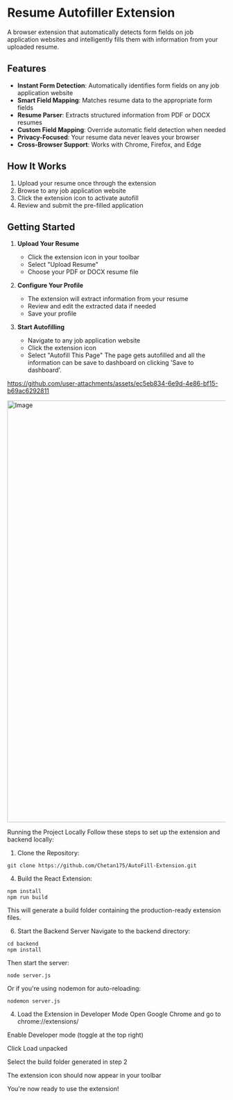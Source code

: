 # Resume Autofiller Extension

A browser extension that automatically detects form fields on job application websites and intelligently fills them with information from your uploaded resume.

## Features

- **Instant Form Detection**: Automatically identifies form fields on any job application website
- **Smart Field Mapping**: Matches resume data to the appropriate form fields
- **Resume Parser**: Extracts structured information from PDF or DOCX resumes
- **Custom Field Mapping**: Override automatic field detection when needed
- **Privacy-Focused**: Your resume data never leaves your browser
- **Cross-Browser Support**: Works with Chrome, Firefox, and Edge

## How It Works

1. Upload your resume once through the extension
2. Browse to any job application website
3. Click the extension icon to activate autofill
4. Review and submit the pre-filled application

## Getting Started

1. **Upload Your Resume**
   - Click the extension icon in your toolbar
   - Select "Upload Resume"
   - Choose your PDF or DOCX resume file

2. **Configure Your Profile**
   - The extension will extract information from your resume
   - Review and edit the extracted data if needed
   - Save your profile

3. **Start Autofilling**
   - Navigate to any job application website
   - Click the extension icon
   - Select "Autofill This Page"
The page gets autofilled and all the information can be save to dashboard on clicking 'Save to dashboard'.


https://github.com/user-attachments/assets/ec5eb834-6e9d-4e86-bf15-b69ac6292811

<img width="971" alt="Image" src="https://github.com/user-attachments/assets/25b03ac5-80dc-41ce-b7d7-e7511ac319c5" />

Running the Project Locally
Follow these steps to set up the extension and backend locally:

1. Clone the Repository:

```
git clone https://github.com/Chetan175/AutoFill-Extension.git
```
4. Build the React Extension:

```
npm install
npm run build
```

This will generate a build folder containing the production-ready extension files.

6. Start the Backend Server
Navigate to the backend directory:
```
cd backend
npm install
```
Then start the server:
```
node server.js
```
Or if you're using nodemon for auto-reloading:
```
nodemon server.js
```
4. Load the Extension in Developer Mode
Open Google Chrome and go to chrome://extensions/

Enable Developer mode (toggle at the top right)

Click Load unpacked

Select the build folder generated in step 2

The extension icon should now appear in your toolbar

You're now ready to use the extension!


